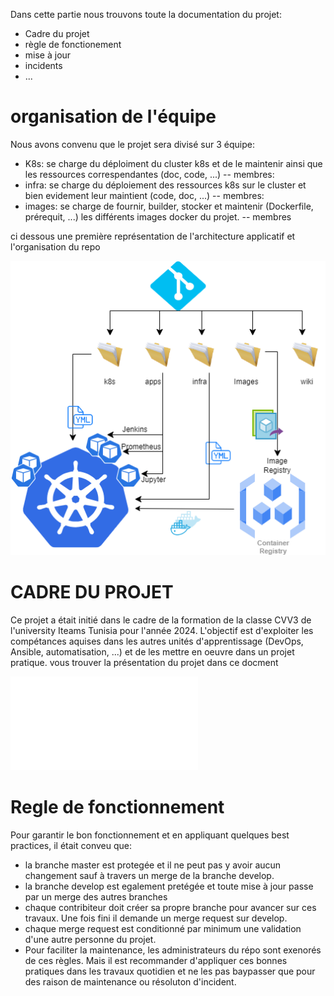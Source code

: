 Dans cette partie nous trouvons toute la documentation du projet:
- Cadre du projet
- règle de fonctionement
- mise à jour
- incidents
- ...
# organisation de l'équipe
Nous avons convenu que le projet sera divisé sur 3 équipe:
- K8s: se charge du déploiment du cluster k8s et de le maintenir ainsi que les ressources correspendantes (doc, code, ...)
-- membres: 
- infra: se charge du déploiement des ressources k8s sur le cluster et bien evidement leur maintient (code, doc, ...)
-- membres:
- images: se charge de fournir, builder, stocker et maintenir (Dockerfile, prérequit, ...) les différents images docker du projet.
-- membres

ci dessous une première représentation de l'architecture applicatif et l'organisation du repo

![archi_repo](../image/archi_repo.png)

# CADRE DU PROJET
Ce projet a était initié dans le cadre de la formation de la classe CVV3 de l'university Iteams Tunisia pour l'année 2024.
L'objectif est d'exploiter les compétances aquises dans les autres unités d'apprentissage (DevOps, Ansible, automatisation, ...)
et de les mettre en oeuvre dans un projet pratique.
vous trouver la présentation du projet dans ce docment

![pres_projet](pres_projet.pdf)

# Regle de fonctionnement
Pour garantir le bon fonctionnement et en appliquant quelques best practices, il était conveu que:
- la branche master est protegée et il ne peut pas y avoir aucun changement sauf à travers un merge de la branche develop.
- la branche develop est egalement pretégée et toute mise à jour passe par un merge des autres branches
- chaque contribiteur doit créer sa propre branche pour avancer sur ces travaux. Une fois fini il demande un merge request sur develop.
- chaque merge request est conditionné par minimum une validation d'une autre personne du projet.
- Pour faciliter la maintenance, les administrateurs du répo sont exenorés de ces règles. Mais il est recommander d'appliquer ces bonnes pratiques dans les travaux quotidien et ne les pas baypasser que pour des raison de maintenance ou résoluton d'incident.
